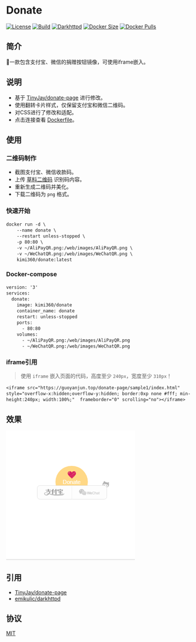 # Donate
[![License](https://img.shields.io/github/license/kimi360/Docker-Donate)](https://github.com/kimi360/Docker-Donate/blob/main/LICENSE)
[![Build](https://img.shields.io/github/actions/workflow/status/kimi360/Docker-Donate/docker-build-publish.yml)](https://github.com/kimi360/Docker-Donate/actions/workflows/docker-build-publish.yml)
[![Darkhttpd](https://img.shields.io/github/v/release/emikulic/darkhttpd?label=darkhttpd)](https://github.com/emikulic/darkhttpd/releases)
[![Docker Size](https://img.shields.io/docker/image-size/kimi360/donate/latest?color=yellow)](https://hub.docker.com/r/kimi360/donate/tags)
[![Docker Pulls](https://img.shields.io/docker/pulls/kimi360/donate?color=orange)](https://hub.docker.com/r/kimi360/donate)

## 简介
🍌一款包含支付宝、微信的捐赠按钮镜像，可使用iframe嵌入。

## 说明
- 基于 [TinyJay/donate-page](https://github.com/TinyJay/donate-page) 进行修改。
- 使用翻转卡片样式，仅保留支付宝和微信二维码。
- 对CSS进行了修改和适配。
- 点击连接查看 [Dockerfile](https://github.com/kimi360/Docker-Donate/blob/main/Dockerfile)。

##  使用
###  二维码制作
- 截图支付宝、微信收款码。
- 上传 [草料二维码](https://cli.im/) 识别码内容。
- 重新生成二维码并美化。
- 下载二维码为 `png` 格式。

###  快速开始
    docker run -d \
        --name donate \
        --restart unless-stopped \
        -p 80:80 \
        -v ~/AliPayQR.png:/web/images/AliPayQR.png \
        -v ~/WeChatQR.png:/web/images/WeChatQR.png \
        kimi360/donate:latest

###  Docker-compose
    version: '3'
    services:
      donate:
        image: kimi360/donate
        container_name: donate
        restart: unless-stopped
        ports:
          - 80:80
        volumes:
          - ~/AliPayQR.png:/web/images/AliPayQR.png
          - ~/WeChatQR.png:/web/images/WeChatQR.png

###  iframe引用
> 使用 `iframe` 嵌入页面的代码，高度至少 `240px`，宽度至少 `310px`！

    <iframe src="https://guoyanjun.top/donate-page/sample1/index.html" style="overflow-x:hidden;overflow-y:hidden; border:0xp none #fff; min-height:240px; width:100%;"  frameborder="0" scrolling="no"></iframe>


##  效果
![AriaNg](https://raw.githubusercontent.com/kimi360/Docker-Donate/main/screenshots/donate.webp)

## 引用
- [TinyJay/donate-page](https://github.com/TinyJay/donate-page)
- [emikulic/darkhttpd](https://github.com/emikulic/darkhttpd)

## 协议
[MIT](https://github.com/kimi360/Docker-Donate/blob/main/LICENSE)
